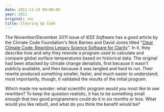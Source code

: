 ```yaml
---
date: 2011-11-14 09:00:00
year: 2011
original: swc
title: Clearing Up Code
---
```

<p>The November/December 2011 issue of <em>IEEE Software</em> has a good article by the Climate Code Foundation's Nick Barnes and David Jones titled "<a href="http://www.computer.org/csdl/mags/so/2011/06/mso2011060036-abs.html">Clear Climate Code: Rewriting Legacy Science Software for Clarity</a>". In it, they describe how and why they rewrote a program used to calculate and compare global surface temperatures based on historical data. The original had been attacked by climate change denialists, first because it wasn't publicly available, and then because it was tangled and hard to run. Their rewrite produced something smaller, faster, and much easier to understand; most importantly, though, it validated the results of the initial program.</p>
<p>Which made me wonder: what scientific program would <em>you</em> most like to see rewritten? To keep the question realistic, it has to be something small enough that two good programmers could do it in six months or less. What would you like rebuilt, and what do you think the benefit would be?</p>
